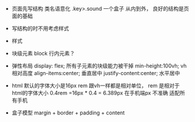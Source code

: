 - 页面先写结构
类名语意化   .key>.sound     一个盒子
从内到外，
良好的结构是页面的基础
- 写结构的时不用考虑样式
- 样式
 - 块级元素  block
   行内元素？
 - 弹性布局
 display: flex;
 所有子元素的块级能力被干掉
 min-height:100vh;   vh 相对高度
 align-items:center;      垂直居中
 justify-content:center;  水平居中
 
- html 默认的字体大小是16px
rem 跟vh一样都是相对单位，
rem 是相对于html的字体大小
0.4rem =16px * 0.4 = 6.389px 在手机端px 不准确 适配所有手机


- 盒子模型
margin + border + padding + content